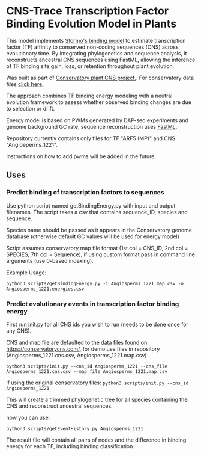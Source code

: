 # CNS-Trace Transcription Factor Binding Evolution Model in Plants

This model implements [Stormo's binding model](https://doi.org/10.1093/bioinformatics/16.1.16) to estimate transcription factor (TF) affinity to conserved non-coding sequences (CNS) across evolutionary time. By integrating phylogenetics and sequence analysis, it reconstructs ancestral CNS sequences using FastML, allowing the inference of TF binding site gain, loss, or retention throughout plant evolution.

Was built as part of [Conservatory plant CNS project.](https://conservatorycns.com/).
For conservatory data files [click here.](https://conservatorycns.com/dist/pages/conservatory/analysis.php)

The approach combines TF binding energy modeling with a neutral evolution framework to assess whether observed binding changes are due to selection or drift.

Energy model is based on PWMs generated by DAP-seq experiments and genome background GC rate, sequence reconstruction uses [FastML](https://fastml.tau.ac.il/).

Repository currently contains only files for TF "ARF5 (MP)" and CNS "Angioeperms_1221". 

Instructions on how to add pwms will be added in the future.

## Uses
### Predict binding of transcription factors to sequences
Use python script named getBindingEnergy.py with input and output filenames. The script takes a csv that contains sequence_ID, species and sequence. 

Species name should be passed as it appears in the Conservatory genome database (otherwise default GC values will be used for energy model)

Script assumes conservatory map file format (1st col = CNS_ID, 2nd col = SPECIES, 7th col = Sequence), if using custom format pass in command line arguments (use 0-based indexing).

Example Usage:

`python3 scripts/getBindingEnergy.py -i Angiosperms_1221.map.csv -o Angiosperms_1221.energies.csv`

### Predict evolutionary events in transcription factor binding energy
First run init.py for all CNS ids you wish to run (needs to be done once for any CNS). 

CNS and map file are defaulted to the data files found on https://conservatorycns.com/, for demo use files in repository (Angiosperms_1221.cns.csv, Angiosperms_1221.map.csv)

`python3 scripts/init.py --cns_id Angiosperms_1221 --cns_file Angiosperms_1221.cns.csv --map_file Angiosperms_1221.map.csv`

if using the original conservatory files:
`python3 scripts/init.py --cns_id Angiosperms_1221`

This will create a trimmed phylogenetic tree for all species containing the CNS and reconstruct ancestral sequences.

now you can use:

`python3 scripts/getEventHistory.py Angiosperms_1221`

The result file will contain all pairs of nodes and the difference in binding energy for each TF, including binding classification.
